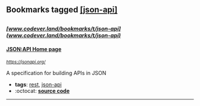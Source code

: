 ## Bookmarks tagged [[json-api]](https://www.codever.land/search?q=[json-api])

_<sup><sup>[www.codever.land/bookmarks/t/json-api](www.codever.land/bookmarks/t/json-api)</sup></sup>_
---
#### [JSON:API Home page](https://jsonapi.org/)
_<sup>https://jsonapi.org/</sup>_

A specification for building APIs in JSON
* **tags**: [rest](../tagged/rest.md), [json-api](../tagged/json-api.md)
* :octocat: **[source code](https://github.com/json-api/json-api)**
---
